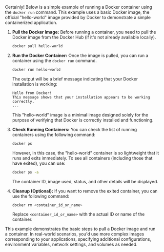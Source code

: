 Certainly! Below is a simple example of running a Docker container using the `docker run` command. This example uses a basic Docker image, the official "hello-world" image provided by Docker to demonstrate a simple containerized application.

1. **Pull the Docker Image:**
   Before running a container, you need to pull the Docker image from the Docker Hub (if it's not already available locally).

   ```bash
   docker pull hello-world
   ```

2. **Run the Docker Container:**
   Once the image is pulled, you can run a container using the `docker run` command.

   ```bash
   docker run hello-world
   ```

   The output will be a brief message indicating that your Docker installation is working:

   ```
   Hello from Docker!
   This message shows that your installation appears to be working correctly.
   ...
   ```

   This "hello-world" image is a minimal image designed solely for the purpose of verifying that Docker is correctly installed and functioning.

3. **Check Running Containers:**
   You can check the list of running containers using the following command:

   ```bash
   docker ps
   ```

   However, in this case, the "hello-world" container is so lightweight that it runs and exits immediately. To see all containers (including those that have exited), you can use:

   ```bash
   docker ps -a
   ```

   The container ID, image used, status, and other details will be displayed.

4. **Cleanup (Optional):**
   If you want to remove the exited container, you can use the following command:

   ```bash
   docker rm <container_id_or_name>
   ```

   Replace `<container_id_or_name>` with the actual ID or name of the container.

This example demonstrates the basic steps to pull a Docker image and run a container. In real-world scenarios, you'd use more complex images corresponding to your applications, specifying additional configurations, environment variables, network settings, and volumes as needed.
